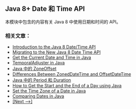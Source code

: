 ## Java 8+ Date 和 Time API 

本模块中包含的内容有关 Java 8 中使用日期和时间的 API。

### 相关文章： 
- [Introduction to the Java 8 Date/Time API](http://www.baeldung.com/java-8-date-time-intro)
- [Migrating to the New Java 8 Date Time API](http://www.baeldung.com/migrating-to-java-8-date-time-api)
- [Get the Current Date and Time in Java](https://www.baeldung.com/current-date-time-and-timestamp-in-java-8)
- [TemporalAdjuster in Java](http://www.baeldung.com/java-temporal-adjuster)
- [Java 中的 ZoneOffset](https://www.isharkfly.com/t/java-zoneoffset/16803)
- [Differences Between ZonedDateTime and OffsetDateTime](https://www.baeldung.com/java-zoneddatetime-offsetdatetime)
- [Java 中的 Period 和 Duration](https://www.isharkfly.com/t/java-period-duration/16809)
- [How to Get the Start and the End of a Day using Java](http://www.baeldung.com/java-day-start-end)
- [Set the Time Zone of a Date in Java](https://www.baeldung.com/java-set-date-time-zone)
- [Comparing Dates in Java](https://www.baeldung.com/java-comparing-dates)
- [[Next -->]](/core-java-modules/core-java-datetime-java8-2)
